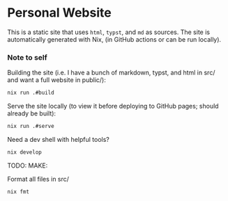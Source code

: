 # Personal Website

This is a static site that uses `html`, `typst`, and `md` as sources. The site is automatically generated with Nix, (in GitHub actions or can be run locally).

### Note to self

Building the site (i.e. I have a bunch of markdown, typst, and html in src/ and want a full website in public/):

```sh
nix run .#build
```

Serve the site locally (to view it before deploying to GitHub pages; should already be built):

```sh
nix run .#serve
```

Need a dev shell with helpful tools?

```sh
nix develop
```

TODO: MAKE:

Format all files in src/

```sh
nix fmt
```
